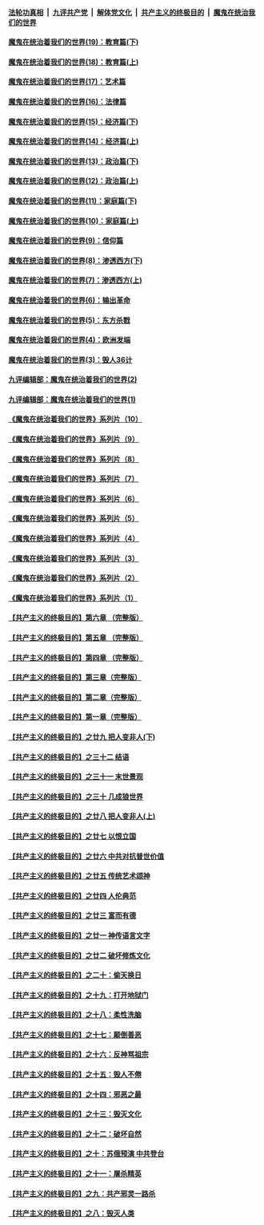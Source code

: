####  [法轮功真相](../../../../basic/blob/master/README.md?t=11050031) &nbsp;|&nbsp; [九评共产党](../../../../9ping.md/blob/master/README.md?t=11050031) &nbsp;|&nbsp; [解体党文化](../../../../jtdwh.md/blob/master/README.md?t=11050031)  &nbsp;|&nbsp; [共产主义的终极目的](../../../../gczydzjmd.md/blob/master/README.md?t=11050031) &nbsp;|&nbsp; [魔鬼在统治我们的世界](../../../../mgztzwmdsj.md/blob/master/README.md?t=11050031) 

#### [魔鬼在统治着我们的世界(19)：教育篇(下)](../pages/nsc422/n10564808.md?t=11050031) 

#### [魔鬼在统治着我们的世界(18)：教育篇(上)](../pages/nsc422/n10526970.md?t=11050031) 

#### [魔鬼在统治着我们的世界(17)：艺术篇](../pages/nsc422/n10499093.md?t=11050031) 

#### [魔鬼在统治着我们的世界(16)：法律篇](../pages/nsc422/n10485969.md?t=11050031) 

#### [魔鬼在统治着我们的世界(15)：经济篇(下)](../pages/nsc422/n10469975.md?t=11050031) 

#### [魔鬼在统治着我们的世界(14)：经济篇(上)](../pages/nsc422/n10457370.md?t=11050031) 

#### [魔鬼在统治着我们的世界(13)：政治篇(下)](../pages/nsc422/n10448270.md?t=11050031) 

#### [魔鬼在统治着我们的世界(12)：政治篇(上)](../pages/nsc422/n10444576.md?t=11050031) 

#### [魔鬼在统治着我们的世界(11)：家庭篇(下)](../pages/nsc422/n10440961.md?t=11050031) 

#### [魔鬼在统治着我们的世界(10)：家庭篇(上)](../pages/nsc422/n10435448.md?t=11050031) 

#### [魔鬼在统治着我们的世界(9)：信仰篇](../pages/nsc422/n10432159.md?t=11050031) 

#### [魔鬼在统治着我们的世界(8)：渗透西方(下)](../pages/nsc422/n10429603.md?t=11050031) 

#### [魔鬼在统治着我们的世界(7)：渗透西方(上)](../pages/nsc422/n10426013.md?t=11050031) 

#### [魔鬼在统治着我们的世界(6)：输出革命](../pages/nsc422/n10421536.md?t=11050031) 

#### [魔鬼在统治着我们的世界(5)：东方杀戮](../pages/nsc422/n10417707.md?t=11050031) 

#### [魔鬼在统治着我们的世界(4)：欧洲发端](../pages/nsc422/n10414890.md?t=11050031) 

#### [魔鬼在统治着我们的世界(3)：毁人36计](../pages/nsc422/n10411583.md?t=11050031) 

#### [九评编辑部：魔鬼在统治着我们的世界(2)](../pages/nsc422/n10410036.md?t=11050031) 

#### [九评编辑部：魔鬼在统治着我们的世界(1)](../pages/nsc422/n10406825.md?t=11050031) 

#### [《魔鬼在统治着我们的世界》系列片（10）](../pages/nsc422/n12292670.md?t=11050031) 

#### [《魔鬼在统治着我们的世界》系列片（9）](../pages/nsc422/n12290859.md?t=11050031) 

#### [《魔鬼在统治着我们的世界》系列片（8）](../pages/nsc422/n12287445.md?t=11050031) 

#### [《魔鬼在统治着我们的世界》系列片（7）](../pages/nsc422/n12283425.md?t=11050031) 

#### [《魔鬼在统治着我们的世界》系列片（6）](../pages/nsc422/n12282314.md?t=11050031) 

#### [《魔鬼在统治着我们的世界》系列片（5）](../pages/nsc422/n12281419.md?t=11050031) 

#### [《魔鬼在统治着我们的世界》系列片（4）](../pages/nsc422/n12274024.md?t=11050031) 

#### [《魔鬼在统治着我们的世界》系列片（3）](../pages/nsc422/n12271322.md?t=11050031) 

#### [《魔鬼在统治着我们的世界》系列片（2）](../pages/nsc422/n12269049.md?t=11050031) 

#### [《魔鬼在统治着我们的世界》系列片（1）](../pages/nsc422/n12267575.md?t=11050031) 

#### [【共产主义的终极目的】第六章 （完整版）](../pages/nsc422/n11428913.md?t=11050031) 

#### [【共产主义的终极目的】第五章 （完整版）](../pages/nsc422/n11428912.md?t=11050031) 

#### [【共产主义的终极目的】第四章 （完整版）](../pages/nsc422/n11428907.md?t=11050031) 

#### [【共产主义的终极目的】第三章（完整版）](../pages/nsc422/n11428848.md?t=11050031) 

#### [【共产主义的终极目的】第二章（完整版）](../pages/nsc422/n11428831.md?t=11050031) 

#### [【共产主义的终极目的】第一章（完整版）](../pages/nsc422/n11417651.md?t=11050031) 

#### [【共产主义的终极目的】之廿九 把人变非人(下)](../pages/nsc422/n11344140.md?t=11050031) 

#### [【共产主义的终极目的】之三十二 结语](../pages/nsc422/n11360535.md?t=11050031) 

#### [【共产主义的终极目的】之三十一 末世景观](../pages/nsc422/n11351129.md?t=11050031) 

#### [【共产主义的终极目的】之三十 几成狼世界](../pages/nsc422/n11348280.md?t=11050031) 

#### [【共产主义的终极目的】之廿八 把人变非人(上)](../pages/nsc422/n11340492.md?t=11050031) 

#### [【共产主义的终极目的】之廿七 以恨立国](../pages/nsc422/n11336944.md?t=11050031) 

#### [【共产主义的终极目的】之廿六 中共对抗普世价值](../pages/nsc422/n11324785.md?t=11050031) 

#### [【共产主义的终极目的】之廿五 传统艺术颂神](../pages/nsc422/n11296396.md?t=11050031) 

#### [【共产主义的终极目的】之廿四 人伦典范](../pages/nsc422/n11296397.md?t=11050031) 

#### [【共产主义的终极目的】之廿三 富而有德](../pages/nsc422/n11283598.md?t=11050031) 

#### [【共产主义的终极目的】之廿一 神传语言文字](../pages/nsc422/n11263265.md?t=11050031) 

#### [【共产主义的终极目的】之廿二 破坏修炼文化](../pages/nsc422/n11245728.md?t=11050031) 

#### [【共产主义的终极目的】之二十：偷天换日](../pages/nsc422/n11238846.md?t=11050031) 

#### [【共产主义的终极目的】之十九：打开地狱门](../pages/nsc422/n11206376.md?t=11050031) 

#### [【共产主义的终极目的】之十八：柔性洗脑](../pages/nsc422/n11199994.md?t=11050031) 

#### [【共产主义的终极目的】之十七：颠倒善恶](../pages/nsc422/n11179782.md?t=11050031) 

#### [【共产主义的终极目的】之十六：反神骂祖宗](../pages/nsc422/n11166798.md?t=11050031) 

#### [【共产主义的终极目的】之十五：毁人不倦](../pages/nsc422/n11166792.md?t=11050031) 

#### [【共产主义的终极目的】之十四：邪恶之最](../pages/nsc422/n11150249.md?t=11050031) 

#### [【共产主义的终极目的】之十三：毁灭文化](../pages/nsc422/n11135227.md?t=11050031) 

#### [【共产主义的终极目的】之十二：破坏自然](../pages/nsc422/n11135214.md?t=11050031) 

#### [【共产主义的终极目的】之十：苏俄预演 中共登台](../pages/nsc422/n11118424.md?t=11050031) 

#### [【共产主义的终极目的】之十一：屠杀精英](../pages/nsc422/n11118442.md?t=11050031) 

#### [【共产主义的终极目的】之九：共产邪灵一路杀](../pages/nsc422/n11114139.md?t=11050031) 

#### [【共产主义的终极目的】之八：毁灭人类](../pages/nsc422/n11108503.md?t=11050031) 

